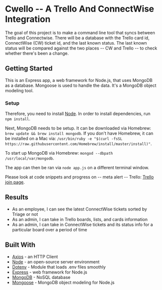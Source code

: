 # Cwello -- A Trello And ConnectWise Integration 

The goal of this project is to make a command line tool that syncs between Trello and Connectwise. There will be a database with the Trello card id, ConnectWise (CW) ticket id, and the last known status. The last known status will be compared against the two places -- CW and Trello -- to check whether there's been a change. 

## Getting Started 

This is an Express app, a web framework for Node.js, that uses MongoDB as a database. Mongoose is used to handle the data. It's a MongoDB object modeling tool.

### Setup

Therefore, you need to install [Node](https://nodejs.org/en/download/). In order to install dependencies, run `npm install`. 

Next, MongoDB needs to be setup. It can be downloaded via Homebrew: `brew update && brew install mongodb`. If you don't have Homebrew, it can be installed on a Mac via: `/usr/bin/ruby -e "$(curl -fsSL https://raw.githubusercontent.com/Homebrew/install/master/install)"`. 

To start up MongoDB via Homebrew: `mongod --dbpath /usr/local/var/mongodb`. 

The app can then be ran via `node app.js` on a different terminal window.

Please look at code snippets and progress on -- meta alert -- Trello: [Trello join page](https://trello.com/invite/b/S4Vj9EhG/be3f9aea6c3ce25b1255117d375d8b5c/cwello).

## Results 

* As an employee, I can see the latest ConnectWise tickets sorted by Triage or not
* As an admin, I can take in Trello boards, lists, and cards information 
* As an admin, I can take in ConnectWise tickets and its status info for a particular board over a period of time 

## Built With 

* [Axios](https://github.com/axios/axios) - an HTTP Client 
* [Node](https://nodejs.org/en/) - an open-source server environment  
* [Dotenv](https://github.com/motdotla/dotenv) - Module that loads .env files smoothly
* [Express](https://expressjs.com/) - web framework for Node.js
* [MongoDB](https://www.mongodb.com/) - NoSQL database
* [Mongoose](http://mongoosejs.com/) - MongoDB object modeling for Node.js
